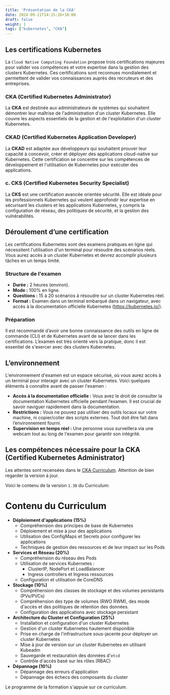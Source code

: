 ```yaml
---
title: 'Présentation de la CKA'
date: 2024-09-21T14:15:26+10:00
draft: false
weight: 1
tags: ["kubernetes", "CKA"]
---
```


## Les certifications Kubernetes

La `Cloud Native Computing Foundation` propose trois certifications majeures pour valider vos compétences et votre expertise dans la gestion des clusters Kubernetes. Ces certifications sont reconnues mondialement et permettent de valider vos connaissances auprès des recruteurs et des entreprises.

### **CKA (Certified Kubernetes Administrator)**

La **CKA** est destinée aux administrateurs de systèmes qui souhaitent démontrer leur maîtrise de l'administration d'un cluster Kubernetes. Elle couvre les aspects essentiels de la gestion et de l'exploitation d'un cluster Kubernetes.

### **CKAD (Certified Kubernetes Application Developer)**

La **CKAD** est adaptée aux développeurs qui souhaitent prouver leur capacité à concevoir, créer et déployer des applications cloud-native sur Kubernetes. Cette certification se concentre sur les compétences de développement et l'utilisation de Kubernetes pour exécuter des applications.

### c. **CKS (Certified Kubernetes Security Specialist)**

La **CKS** est une certification avancée orientée sécurité. Elle est idéale pour les professionnels Kubernetes qui veulent approfondir leur expertise en sécurisant les clusters et les applications Kubernetes, y compris la configuration de réseau, des politiques de sécurité, et la gestion des vulnérabilités.

## Déroulement d’une certification

Les certifications Kubernetes sont des examens pratiques en ligne qui nécessitent l'utilisation d'un terminal pour résoudre des scénarios réels. Vous aurez accès à un cluster Kubernetes et devrez accomplir plusieurs tâches en un temps limité.

### **Structure de l'examen**

- **Durée :** 2 heures (environ).
- **Mode :** 100% en ligne.
- **Questions :** 15 à 20 scénarios à résoudre sur un cluster Kubernetes réel.
- **Format :** Examen dans un terminal embarqué dans un navigateur, avec accès à la documentation officielle Kubernetes (https://kubernetes.io/).

### **Préparation**

Il est recommandé d’avoir une bonne connaissance des outils en ligne de commande (CLI) et de Kubernetes avant de se lancer dans les certifications. L’examen est très orienté vers la pratique, donc il est essentiel de s'exercer avec des clusters Kubernetes.

## L’environnement

L'environnement d'examen est un espace sécurisé, où vous aurez accès à un terminal pour interagir avec un cluster Kubernetes. Voici quelques éléments à connaître avant de passer l'examen :

- **Accès à la documentation officielle :** Vous avez le droit de consulter la documentation Kubernetes officielle pendant l’examen. Il est crucial de savoir naviguer rapidement dans la documentation.
- **Restrictions :** Vous ne pouvez pas utiliser des outils locaux sur votre machine, ni copier/coller des scripts externes. Tout doit être fait dans l’environnement fourni.
- **Supervision en temps réel :** Une personne vous surveillera via une webcam tout au long de l'examen pour garantir son intégrité.

## Les compétences nécessaire pour la CKA (Certified Kubernetes Administrator)

Les attentes sont recensées dans le [CKA Curriculum](https://github.com/cncf/curriculum/tree/master). Attention de bien regarder la version à jour.

Voici le contenu de la version `1.30` du Curriculum:

**Contenu du Curriculum**
==========================

*   **Déploiement d'applications (15%)**
    *   Compréhension des principes de base de Kubernetes
    *   Déploiement et mise à jour des applications
    *   Utilisation des ConfigMaps et Secrets pour configurer les applications
    *   Techniques de gestion des ressources et de leur impact sur les Pods
*   **Services et Réseau (20%)**
    *   Compréhension du réseau des Pods
    *   Utilisation de services Kubernetes :
        *   ClusterIP, NodePort et LoadBalancer
        *   Ingress controllers et Ingress ressources
    *   Configuration et utilisation de CoreDNS
*   **Stockage (10%)**
    *   Compréhension des classes de stockage et des volumes persistants (PVs/PVCs)
    *   Compréhension des type de volumes (RWO RWM), des mode d'accès et des politiques de rétention des données.
    *   Configuration des applications avec stockage persistant
*   **Architecture du Cluster et Configuration (25%)**
    *   Installation et configuration d'un cluster Kubernetes
    *   Gestion d'un cluster Kubernetes hautement disponible
    *   Prise en charge de l'infrastructure sous-jacente pour déployer un cluster Kubernetes
    *   Mise à jour de version sur un cluster Kubernetes en utilisant Kubeadm
    *   Sauvegarde et restauration des données d'`etcd`
    *   Contrôle d'accès basé sur les rôles (RBAC)
*   **Dépannage (10%)**
    *   Dépannage des erreurs d'application
    *   Dépannage des échecs des composants du cluster

Le programme de la formation s'appuie sur ce curriculum.

